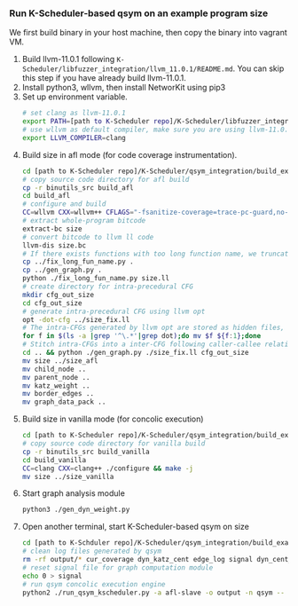 ### Run K-Scheduler-based qsym on an example program size
We first build binary in your host machine, then copy the binary into vagrant VM. 
1. Build llvm-11.0.1 following ``K-Scheduler/libfuzzer_integration/llvm_11.0.1/README.md``. You can skip this step if you have already build llvm-11.0.1.
2. Install python3, wllvm, then install NetworKit using pip3
3. Set up environment variable.
    ```sh
    # set clang as llvm-11.0.1
    export PATH=[path to K-Scheduler repo]/K-Scheduler/libfuzzer_integration/llvm_11.0.1/build/bin:$PATH
    # use wllvm as default compiler, make sure you are using llvm-11.0.1
    export LLVM_COMPILER=clang
    ```
4. Build size in afl mode (for code coverage instrumentation).
    ```sh
    cd [path to K-Scheduler repo]/K-Scheduler/qsym_integration/build_example/
    # copy source code directory for afl build
    cp -r binutils_src build_afl
    cd build_afl
    # configure and build
    CC=wllvm CXX=wllvm++ CFLAGS="-fsanitize-coverage=trace-pc-guard,no-prune -O2 -fsanitize=address" CXXFLAGS="-fsanitize-coverage=trace-pc-guard,no-prune -O2 -fsanitize=address" LDFLAGS=[ABSOLUTE PATH to K-Scheduler repo]/K-Scheduler/afl_integration/build_example/afl-llvm-rt.o ./configure && make -j
    # extract whole-program bitcode
    extract-bc size
    # convert bitcode to llvm ll code
    llvm-dis size.bc
    # If there exists functions with too long function name, we truncate their name with shorter hash. Becasue function with too long function names will be ignored by llvm opt CFG construction.
    cp ../fix_long_fun_name.py .
    cp ../gen_graph.py .
    python ./fix_long_fun_name.py size.ll
    # create directory for intra-precedural CFG
    mkdir cfg_out_size
    cd cfg_out_size
    # generate intra-precedural CFG using llvm opt
    opt -dot-cfg ../size_fix.ll
    # The intra-CFGs generated by llvm opt are stored as hidden files, rename them as normal files.
    for f in $(ls -a |grep '^\.*'|grep dot);do mv $f ${f:1};done
    # Stitch intra-CFGs into a inter-CFG following caller-callee relationships
    cd .. && python ./gen_graph.py ./size_fix.ll cfg_out_size
    mv size ../size_afl
    mv child_node ..
    mv parent_node ..
    mv katz_weight ..
    mv border_edges ..
    mv graph_data_pack ..
    ```
5. Build size in vanilla mode (for concolic execution)
    ```sh
    cd [path to K-Scheduler repo]/K-Scheduler/qsym_integration/build_example/
    # copy source code directory for vanilla build
    cp -r binutils_src build_vanilla
    cd build_vanilla
    CC=clang CXX=clang++ ./configure && make -j 
    mv size ../size_vanilla
    ```
6. Start graph analysis module 
    ```sh
    python3 ./gen_dyn_weight.py
    ```
7. Open another terminal, start K-Scheduler-based qsym on size
    ```sh
    cd [path to K-Schduler repo]/K-Scheduler/qsym_integration/build_example/
    # clean log files generated by qsym
    rm -rf output/* cur_coverage dyn_katz_cent edge_log signal dyn_cent_version
    # reset signal file for graph computation module
    echo 0 > signal
    # run qsym concolic execution engine
    python2 ./run_qsym_kscheduler.py -a afl-slave -o output -n qsym -- ./size_vanilla @@
    ```
